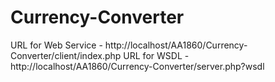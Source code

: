 # Currency-Converter

URL for Web Service - http://localhost/AA1860/Currency-Converter/client/index.php
URL for WSDL - http://localhost/AA1860/Currency-Converter/server.php?wsdl
